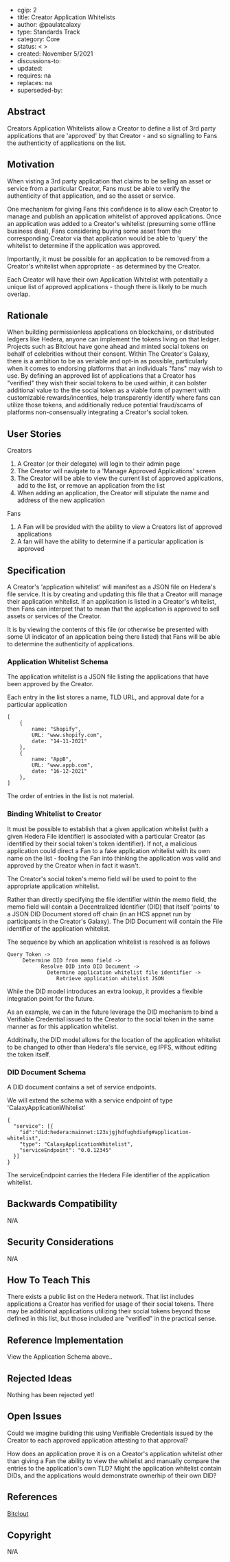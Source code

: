 - cgip: 2
- title: Creator Application Whitelists
- author: @paulatcalaxy
- type: Standards Track 
- category: Core 
- status: < >
- created: November 5/2021
- discussions-to: 
- updated: 
- requires: na
- replaces: na
- superseded-by: 

## Abstract

Creators Application Whitelists allow a Creator to define a list of 3rd party applications that are 'approved' by that Creator - and so signalling to Fans the authenticity of applications on the list.

## Motivation

When visting a 3rd party application that claims to be selling an asset or service from a particular Creator, Fans must be able to verify the authenticity of that application, and so the asset or service.

One mechanism for giving Fans this confidence is to allow each Creator to manage and publish an application whitelist of approved applications. Once an application was added to a Creator's whitelist (presuming some offline business deal), Fans considering buying some asset from the corresponding Creator via that application would be able to 'query' the whitelist to determine if the application was approved.

Importantly, it must be possible for an application to be removed from a Creator's whitelist when appropriate - as determined by the Creator.

Each Creator will have their own Application Whitelist with potentially a unique list of approved applications - though there is likely to be much overlap.

## Rationale
When building permissionless applications on blockchains, or distributed ledgers like Hedera, anyone can implement the tokens living on that ledger. Projects such as Bitclout have gone ahead and minted social tokens on behalf of celebrities without their consent. Within The Creator's Galaxy, there is a ambition to be as veriable and opt-in as possible, particularly when it comes to endorsing platforms that an individuals "fans" may wish to use. By defining an approved list of applications that a Creator has "verified" they wish their social tokens to be used within, it can bolster additional value to the the social token as a viable form of payment with customizable rewards/incenties, help transparently identify where fans can utilize those tokens, and additionally reduce potential fraud/scams of platforms non-consensually integrating a Creator's social token. 

## User Stories

Creators

1. A Creator (or their delegate) will login to their admin page
2. The Creator will navigate to a 'Manage Approved Applications' screen
3. The Creator will be able to view the current list of approved applications, add to the list, or remove an application from the list
4. When adding an application, the Creator will stipulate the name and address of the new application

Fans

1. A Fan will be provided with the ability to view a Creators list of approved applications
2. A fan will have the ability to determine if a particular application is approved

## Specification

A Creator's 'application whitelist' will manifest as a JSON file on Hedera's file service. It is by creating and updating this file that a Creator will manage their application whitelist. If an application is listed in a Creator's whitelist, then Fans can interpret that to mean that the application is approved to sell assets or services of the Creator.

It is by viewing the contents of this file (or otherwise be presented with some UI indicator of an application being there listed) that Fans will be able to determine the authenticity of applications.

### Application Whitelist Schema 

The application whitelist is a JSON file listing the applications that have been approved by the Creator.

Each entry in the list stores a name, TLD URL, and approval date for a particular application


    [
	    {
		    name: "Shopify",
		    URL: "www.shopify.com",
		    date: "14-11-2021" 
	    },
	    {
		    name: "AppB",
		    URL: "www.appb.com",
		    date: "16-12-2021"
	    },
    ]

The order of entries in the list is not material.

### Binding Whitelist to Creator

It must be possible to establish that a given application whitelist (with a given Hedera File identifier) is associated with a particular Creator (as identified by their social token's token identifier). If not, a malicious application could direct a Fan to a fake application whitelist with its own name on the list - fooling the Fan into thinking the application was valid and approved by the Creator when in fact it wasn't.

The Creator's social token's memo field will be used to point to the appropriate application whitelist. 

Rather than directly specifying the file identifier within the memo field, the memo field will contain a Decentralized Identifier (DID) that itself 'points' to a JSON DID Document stored off chain (in an HCS appnet run by participants in the Creator's Galaxy). The DID Document will contain the File identifier of the application whitelist.

The sequence by which an application whitelist is resolved is as follows

```
Query Token -> 
     Determine DID from memo field -> 
           Resolve DID into DID Document -> 
	         Determine application whitelist file identifier -> 
		        Retrieve application whitelist JSON
```

While the DID model introduces an extra lookup, it provides a flexible integration point for the future. 

As an example, we can in the future leverage the DID mechanism to bind a Verifiable Credential issued to the Creator to the social token in the same manner as for this application whitelist. 

Additinally, the DID model allows for the location of the application whitelist to be changed to other than Hedera's file service, eg IPFS, without editing the token itself.

### DID Document Schema

A DID document contains a set of service endpoints. 

We will extend the schema with a service endpoint of type 'CalaxyApplicationWhitelist'

    {
      "service": [{
        "id":"did:hedera:mainnet:123sjgjhdfughdiufg#application-whitelist",
        "type": "CalaxyApplicationWhitelist", 
        "serviceEndpoint": "0.0.12345"
      }]
    }

The serviceEndpoint carries the Hedera File identifier of the application whitelist.

## Backwards Compatibility

N/A

## Security Considerations

N/A

## How To Teach This

There exists a public list on the Hedera network. That list includes applications a Creator has verified for usage of their social tokens. There may be additional applications utilizing their social tokens beyond those defined in this list, but those included are "verified" in the practical sense. 

## Reference Implementation

View the Application Schema above..

## Rejected Ideas

Nothing has been rejected yet!

## Open Issues

Could we imagine building this using Verifiable Credentials issued by the Creator to each approved application attesting to that approval?

How does an application prove it is on a Creator's application whitelist other than giving a Fan the ability to view the whitelist and manually compare the entries to the application's own TLD? Might the application whitelist contain DIDs, and the applications would demonstrate ownerhip of their own DID?

## References 

[Bitclout](https://bitclout.com)

## Copyright

N/A


